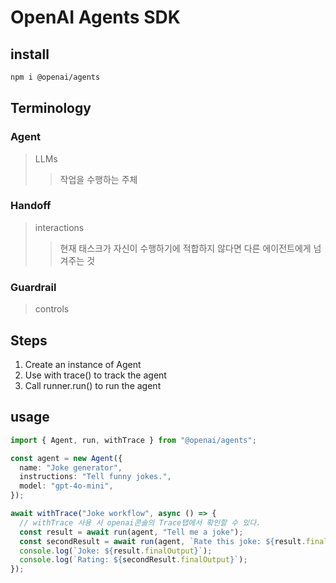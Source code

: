 # OpenAI Agents SDK

## install

```sh
npm i @openai/agents
```

## Terminology

### Agent

> LLMs
>
> > 작업을 수행하는 주체

### Handoff

> interactions
>
> > 현재 태스크가 자신이 수행하기에 적합하지 않다면 다른 에이전트에게 넘겨주는 것

### Guardrail

> controls

## Steps

1. Create an instance of Agent
2. Use with trace() to track the agent
3. Call runner.run() to run the agent

## usage

```ts
import { Agent, run, withTrace } from "@openai/agents";

const agent = new Agent({
  name: "Joke generator",
  instructions: "Tell funny jokes.",
  model: "gpt-4o-mini",
});

await withTrace("Joke workflow", async () => {
  // withTrace 사용 시 openai콘솔의 Trace탭에서 확인할 수 있다.
  const result = await run(agent, "Tell me a joke");
  const secondResult = await run(agent, `Rate this joke: ${result.finalOutput}`);
  console.log(`Joke: ${result.finalOutput}`);
  console.log(`Rating: ${secondResult.finalOutput}`);
});
```
